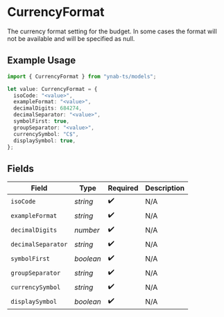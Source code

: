 # CurrencyFormat

The currency format setting for the budget.  In some cases the format will not be available and will be specified as null.

## Example Usage

```typescript
import { CurrencyFormat } from "ynab-ts/models";

let value: CurrencyFormat = {
  isoCode: "<value>",
  exampleFormat: "<value>",
  decimalDigits: 684274,
  decimalSeparator: "<value>",
  symbolFirst: true,
  groupSeparator: "<value>",
  currencySymbol: "C$",
  displaySymbol: true,
};
```

## Fields

| Field              | Type               | Required           | Description        |
| ------------------ | ------------------ | ------------------ | ------------------ |
| `isoCode`          | *string*           | :heavy_check_mark: | N/A                |
| `exampleFormat`    | *string*           | :heavy_check_mark: | N/A                |
| `decimalDigits`    | *number*           | :heavy_check_mark: | N/A                |
| `decimalSeparator` | *string*           | :heavy_check_mark: | N/A                |
| `symbolFirst`      | *boolean*          | :heavy_check_mark: | N/A                |
| `groupSeparator`   | *string*           | :heavy_check_mark: | N/A                |
| `currencySymbol`   | *string*           | :heavy_check_mark: | N/A                |
| `displaySymbol`    | *boolean*          | :heavy_check_mark: | N/A                |
